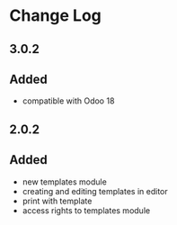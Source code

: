 # Change Log

## 3.0.2
## Added
- compatible with Odoo 18

## 2.0.2
## Added
- new templates module
- creating and editing templates in editor
- print with template
- access rights to templates module
